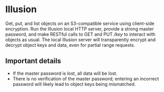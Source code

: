 # Illusion

Get, put, and list objects on an S3-compatible service using client-side encryption. Run the Illusion local HTTP server, provide a strong master password, and make RESTful calls to GET and PUT */key* to interact with objects as usual. The local Illusion server will transparently encrypt and decrypt object keys and data, even for partial range requests.

## Important details

- If the master password is lost, all data will be lost.
- There is no verification of the master password; entering an incorrect password will likely lead to object keys being mismatched.
